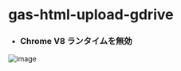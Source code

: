 # gas-html-upload-gdrive

- ### Chrome V8 ランタイムを無効

![image](https://user-images.githubusercontent.com/1501327/187684138-c9fce60a-28f8-4dd1-a0ae-33412c69549d.png)
